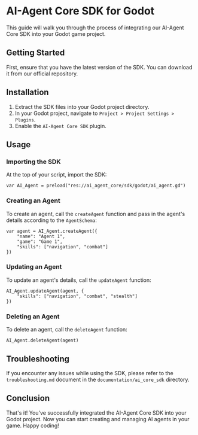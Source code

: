 # AI-Agent Core SDK for Godot

This guide will walk you through the process of integrating our AI-Agent Core SDK into your Godot game project.

## Getting Started

First, ensure that you have the latest version of the SDK. You can download it from our official repository.

## Installation

1. Extract the SDK files into your Godot project directory.
2. In your Godot project, navigate to `Project > Project Settings > Plugins`.
3. Enable the `AI-Agent Core SDK` plugin.

## Usage

### Importing the SDK

At the top of your script, import the SDK:

```gdscript
var AI_Agent = preload("res://ai_agent_core/sdk/godot/ai_agent.gd")
```

### Creating an Agent

To create an agent, call the `createAgent` function and pass in the agent's details according to the `AgentSchema`:

```gdscript
var agent = AI_Agent.createAgent({
    "name": "Agent 1",
    "game": "Game 1",
    "skills": ["navigation", "combat"]
})
```

### Updating an Agent

To update an agent's details, call the `updateAgent` function:

```gdscript
AI_Agent.updateAgent(agent, {
    "skills": ["navigation", "combat", "stealth"]
})
```

### Deleting an Agent

To delete an agent, call the `deleteAgent` function:

```gdscript
AI_Agent.deleteAgent(agent)
```

## Troubleshooting

If you encounter any issues while using the SDK, please refer to the `troubleshooting.md` document in the `documentation/ai_core_sdk` directory.

## Conclusion

That's it! You've successfully integrated the AI-Agent Core SDK into your Godot project. Now you can start creating and managing AI agents in your game. Happy coding!